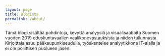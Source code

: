 ```yaml
---
layout: page
title: Blogista
permalink: /about/
---
```


Tämä blogi sisältää pohdintoja, kevyttä analyysiä ja visualisaatioita Suomen vuoden 2019 eduskuntavaalien vaalikonevastauksista ja niiden tulkinnasta. Kirjoittaja asuu pääkaupunkiseudulla, työskentelee analyytikkona IT-alalla ja ei ole poliittisen puolueen jäsen. 


